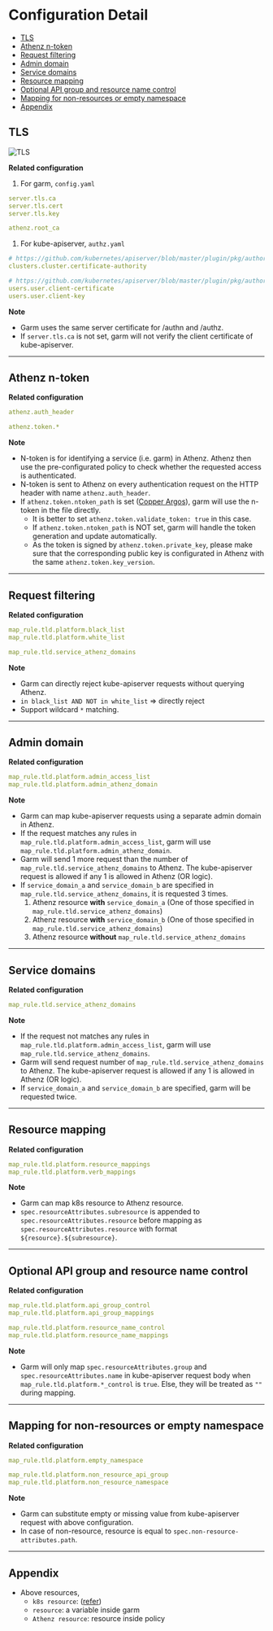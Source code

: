 # Configuration Detail

<!-- TOC -->

- [TLS](#tls)
- [Athenz n-token](#athenz-n-token)
- [Request filtering](#request-filtering)
- [Admin domain](#admin-domain)
- [Service domains](#service-domains)
- [Resource mapping](#resource-mapping)
- [Optional API group and resource name control](#optional-api-group-and-resource-name-control)
- [Mapping for non-resources or empty namespace](#mapping-for-non-resources-or-empty-namespace)
- [Appendix](#appendix)

<!-- /TOC -->
<!--markdownlint-disable MD036-->

## TLS

![TLS](./assets/tls.png)

**Related configuration**
1. For garm, `config.yaml`
  ```yaml
  server.tls.ca
  server.tls.cert
  server.tls.key

  athenz.root_ca
  ```
1. For kube-apiserver, `authz.yaml`
  ```yaml
  # https://github.com/kubernetes/apiserver/blob/master/plugin/pkg/authorizer/webhook/webhook.go#L69
  clusters.cluster.certificate-authority

  # https://github.com/kubernetes/apiserver/blob/master/plugin/pkg/authorizer/webhook/webhook.go#L76-L77
  users.user.client-certificate
  users.user.client-key
  ```

**Note**
- Garm uses the same server certificate for /authn and /authz.
- If `server.tls.ca` is not set, garm will not verify the client certificate of kube-apiserver.

---

## Athenz n-token

**Related configuration**
```yaml
athenz.auth_header

athenz.token.*
```
**Note**
- N-token is for identifying a service (i.e. garm) in Athenz. Athenz then use the pre-configurated policy to check whether the requested access is authenticated.
- N-token is sent to Athenz on every authentication request on the HTTP header with name `athenz.auth_header`.
- If `athenz.token.ntoken_path` is set ([Copper Argos](https://github.com/AthenZ/athenz/blob/master/docs/copper_argos_dev.md)), garm will use the n-token in the file directly.
  - It is better to set `athenz.token.validate_token: true` in this case.
  - If `athenz.token.ntoken_path` is NOT set, garm will handle the token generation and update automatically.
  - As the token is signed by `athenz.token.private_key`, please make sure that the corresponding public key is configurated in Athenz with the same `athenz.token.key_version`.

---

## Request filtering

**Related configuration**
```yaml
map_rule.tld.platform.black_list
map_rule.tld.platform.white_list

map_rule.tld.service_athenz_domains
```

**Note**
- Garm can directly reject kube-apiserver requests without querying Athenz.
- `in black_list AND NOT in white_list` => directly reject
- Support wildcard `*` matching.

---

## Admin domain

**Related configuration**
```yaml
map_rule.tld.platform.admin_access_list
map_rule.tld.platform.admin_athenz_domain
```

**Note**
- Garm can map kube-apiserver requests using a separate admin domain in Athenz.
- If the request matches any rules in `map_rule.tld.platform.admin_access_list`, garm will use `map_rule.tld.platform.admin_athenz_domain`.
- Garm will send 1 more request than the number of `map_rule.tld.service_athenz_domains` to Athenz. The kube-apiserver request is allowed if any 1 is allowed in Athenz (OR logic).
- If `service_domain_a` and `service_domain_b` are specified in `map_rule.tld.service_athenz_domains`, it is requested 3 times.
  1. Athenz resource **with** `service_domain_a` (One of those specified in `map_rule.tld.service_athenz_domains`)
  1. Athenz resource **with** `service_domain_b` (One of those specified in `map_rule.tld.service_athenz_domains`)
  1. Athenz resource **without** `map_rule.tld.service_athenz_domains`

---

## Service domains

**Related configuration**
```yaml
map_rule.tld.service_athenz_domains
```

**Note**
- If the request not matches any rules in `map_rule.tld.platform.admin_access_list`, garm will use `map_rule.tld.service_athenz_domains`.
- Garm will send request number of `map_rule.tld.service_athenz_domains` to Athenz. The kube-apiserver request is allowed if any 1 is allowed in Athenz (OR logic).
- If `service_domain_a` and `service_domain_b` are specified, garm will be requested twice.

---

## Resource mapping

**Related configuration**
```yaml
map_rule.tld.platform.resource_mappings
map_rule.tld.platform.verb_mappings
```

**Note**
- Garm can map k8s resource to Athenz resource.
- `spec.resourceAttributes.subresource` is appended to `spec.resourceAttributes.resource` before mapping as `spec.resourceAttributes.resource` with format `${resource}.${subresource}`.

---

## Optional API group and resource name control

**Related configuration**
```yaml
map_rule.tld.platform.api_group_control
map_rule.tld.platform.api_group_mappings

map_rule.tld.platform.resource_name_control
map_rule.tld.platform.resource_name_mappings
```

**Note**
- Garm will only map `spec.resourceAttributes.group` and `spec.resourceAttributes.name` in kube-apiserver request body when `map_rule.tld.platform.*_control` is `true`. Else, they will be treated as `""` during mapping.

---

## Mapping for non-resources or empty namespace

**Related configuration**
```yaml
map_rule.tld.platform.empty_namespace

map_rule.tld.platform.non_resource_api_group
map_rule.tld.platform.non_resource_namespace
```

**Note**
- Garm can substitute empty or missing value from kube-apiserver request with above configuration.
- In case of non-resource, resource is equal to `spec.non-resource-attributes.path`.

---

## Appendix
- Above resources,
  - `k8s resource`: ([refer](https://github.com/kubernetes/apiserver/blob/master/plugin/pkg/authorizer/webhook/webhook.go#L165))
  - `resource`: a variable inside garm
  - `Athenz resource`: resource inside policy

